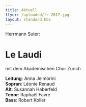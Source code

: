 ```yaml
---
title: Aktuell
flyer: /uploaded/fr-2017.jpg
layout: standard.hbs
---
```

Herrmann Suter:  
# Le Laudi
mit dem Akademischen Chor Zürich
  
**Leitung**: Anna Jelmorini  
**Sopran**: Léonie Renaud  
**Alt**: Susannah Haberfeld  
**Tenor**: Raphaël Favre  
**Bass**: Robert Koller